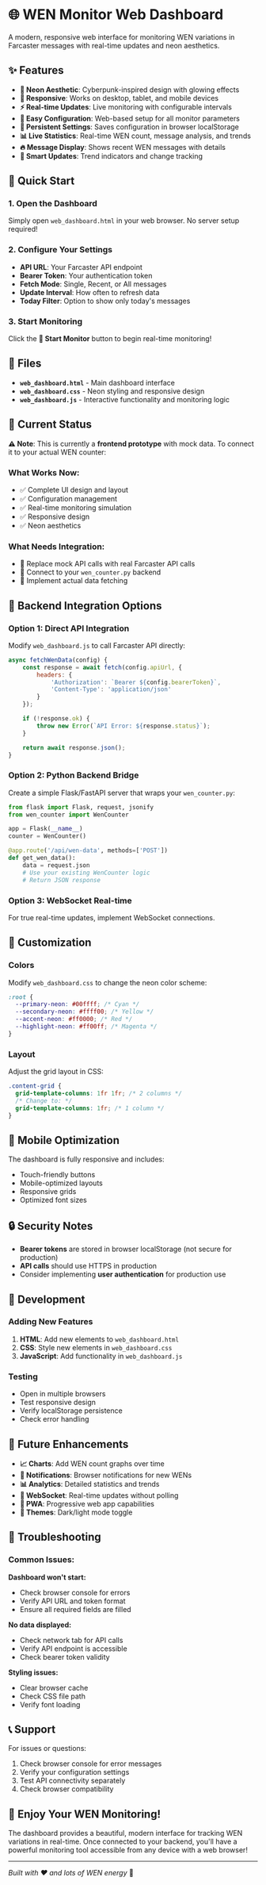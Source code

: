 # 🌐 WEN Monitor Web Dashboard

A modern, responsive web interface for monitoring WEN variations in Farcaster messages with real-time updates and neon aesthetics.

## ✨ Features

- **🎨 Neon Aesthetic**: Cyberpunk-inspired design with glowing effects
- **📱 Responsive**: Works on desktop, tablet, and mobile devices
- **⚡ Real-time Updates**: Live monitoring with configurable intervals
- **🔧 Easy Configuration**: Web-based setup for all monitor parameters
- **💾 Persistent Settings**: Saves configuration in browser localStorage
- **📊 Live Statistics**: Real-time WEN count, message analysis, and trends
- **🔥 Message Display**: Shows recent WEN messages with details
- **🔄 Smart Updates**: Trend indicators and change tracking

## 🚀 Quick Start

### 1. Open the Dashboard

Simply open `web_dashboard.html` in your web browser. No server setup required!

### 2. Configure Your Settings

- **API URL**: Your Farcaster API endpoint
- **Bearer Token**: Your authentication token
- **Fetch Mode**: Single, Recent, or All messages
- **Update Interval**: How often to refresh data
- **Today Filter**: Option to show only today's messages

### 3. Start Monitoring

Click the **🚀 Start Monitor** button to begin real-time monitoring!

## 📁 Files

- **`web_dashboard.html`** - Main dashboard interface
- **`web_dashboard.css`** - Neon styling and responsive design
- **`web_dashboard.js`** - Interactive functionality and monitoring logic

## 🎯 Current Status

**⚠️ Note**: This is currently a **frontend prototype** with mock data. To connect it to your actual WEN counter:

### What Works Now:

- ✅ Complete UI design and layout
- ✅ Configuration management
- ✅ Real-time monitoring simulation
- ✅ Responsive design
- ✅ Neon aesthetics

### What Needs Integration:

- 🔄 Replace mock API calls with real Farcaster API calls
- 🔄 Connect to your `wen_counter.py` backend
- 🔄 Implement actual data fetching

## 🔌 Backend Integration Options

### Option 1: Direct API Integration

Modify `web_dashboard.js` to call Farcaster API directly:

```javascript
async fetchWenData(config) {
    const response = await fetch(config.apiUrl, {
        headers: {
            'Authorization': `Bearer ${config.bearerToken}`,
            'Content-Type': 'application/json'
        }
    });

    if (!response.ok) {
        throw new Error(`API Error: ${response.status}`);
    }

    return await response.json();
}
```

### Option 2: Python Backend Bridge

Create a simple Flask/FastAPI server that wraps your `wen_counter.py`:

```python
from flask import Flask, request, jsonify
from wen_counter import WenCounter

app = Flask(__name__)
counter = WenCounter()

@app.route('/api/wen-data', methods=['POST'])
def get_wen_data():
    data = request.json
    # Use your existing WenCounter logic
    # Return JSON response
```

### Option 3: WebSocket Real-time

For true real-time updates, implement WebSocket connections.

## 🎨 Customization

### Colors

Modify `web_dashboard.css` to change the neon color scheme:

```css
:root {
  --primary-neon: #00ffff; /* Cyan */
  --secondary-neon: #ffff00; /* Yellow */
  --accent-neon: #ff0000; /* Red */
  --highlight-neon: #ff00ff; /* Magenta */
}
```

### Layout

Adjust the grid layout in CSS:

```css
.content-grid {
  grid-template-columns: 1fr 1fr; /* 2 columns */
  /* Change to: */
  grid-template-columns: 1fr; /* 1 column */
}
```

## 📱 Mobile Optimization

The dashboard is fully responsive and includes:

- Touch-friendly buttons
- Mobile-optimized layouts
- Responsive grids
- Optimized font sizes

## 🔒 Security Notes

- **Bearer tokens** are stored in browser localStorage (not secure for production)
- **API calls** should use HTTPS in production
- Consider implementing **user authentication** for production use

## 🚧 Development

### Adding New Features

1. **HTML**: Add new elements to `web_dashboard.html`
2. **CSS**: Style new elements in `web_dashboard.css`
3. **JavaScript**: Add functionality in `web_dashboard.js`

### Testing

- Open in multiple browsers
- Test responsive design
- Verify localStorage persistence
- Check error handling

## 🌟 Future Enhancements

- **📈 Charts**: Add WEN count graphs over time
- **🔔 Notifications**: Browser notifications for new WENs
- **📊 Analytics**: Detailed statistics and trends
- **🔄 WebSocket**: Real-time updates without polling
- **📱 PWA**: Progressive web app capabilities
- **🌙 Themes**: Dark/light mode toggle

## 🐛 Troubleshooting

### Common Issues:

**Dashboard won't start:**

- Check browser console for errors
- Verify API URL and token format
- Ensure all required fields are filled

**No data displayed:**

- Check network tab for API calls
- Verify API endpoint is accessible
- Check bearer token validity

**Styling issues:**

- Clear browser cache
- Check CSS file path
- Verify font loading

## 📞 Support

For issues or questions:

1. Check browser console for error messages
2. Verify your configuration settings
3. Test API connectivity separately
4. Check browser compatibility

## 🎉 Enjoy Your WEN Monitoring!

The dashboard provides a beautiful, modern interface for tracking WEN variations in real-time. Once connected to your backend, you'll have a powerful monitoring tool accessible from any device with a web browser!

---

_Built with ❤️ and lots of WEN energy_ 🚀
